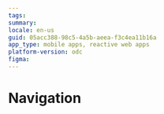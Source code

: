 ```yaml
---
tags:
summary: 
locale: en-us
guid: 05acc388-98c5-4a5b-aeea-f3c4ea11b16a
app_type: mobile apps, reactive web apps
platform-version: odc
figma: 
---
```


# Navigation

